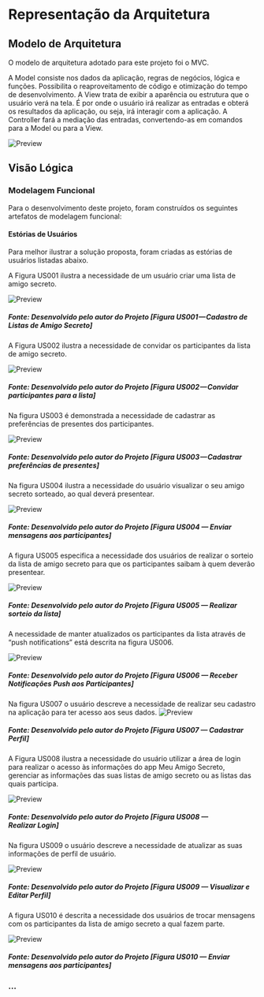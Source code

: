 # Representação da Arquitetura

## Modelo de Arquitetura

O modelo de arquitetura adotado para este projeto foi o MVC.

A Model consiste nos dados da aplicação, regras de negócios, lógica e funções. Possibilita o reaproveitamento de código e otimização do tempo de desenvolvimento. 
A View trata de exibir a aparência ou estrutura que o usuário verá na tela. É por onde o usuário irá realizar as entradas e obterá os resultados da aplicação, ou seja, irá interagir com a aplicação. 
A Controller fará a mediação das entradas, convertendo-as em comandos para a Model ou para a View.

![Preview](/images/arquitecture/arq002.png?raw=true "Figura ARQ002 — Estrutura MVC")


## Visão Lógica

### Modelagem Funcional
Para o desenvolvimento deste projeto, foram construídos os seguintes artefatos de modelagem funcional:
#### Estórias de Usuários
Para melhor ilustrar a solução proposta, foram criadas as estórias de usuários
listadas abaixo.

A Figura US001 ilustra a necessidade de um usuário criar uma lista de amigo secreto.

![Preview](/images/user-estory/US001.png?raw=true "Figura US001 — Cadastro de Listas de Amigo Secreto")
<h5>Fonte: Desenvolvido pelo autor do Projeto [Figura US001 — Cadastro de Listas de Amigo Secreto]</h5>


A Figura US002 ilustra a necessidade de convidar os participantes da lista de amigo secreto.

![Preview](/images/user-estory/US002.png?raw=true "Figura US002 — Convidar participantes para a lista")
<h5>Fonte: Desenvolvido pelo autor do Projeto [Figura US002 — Convidar participantes para a lista]</h5>


Na figura US003 é demonstrada a necessidade de cadastrar as preferências de presentes dos participantes.

![Preview](/images/user-estory/US003.png?raw=true "Figura US003 — Cadastrar preferências de presentes")
<h5>Fonte: Desenvolvido pelo autor do Projeto [Figura US003 — Cadastrar preferências de presentes]</h5>


Na figura US004 ilustra a necessidade do usuário visualizar o seu amigo secreto sorteado, ao qual deverá presentear.

![Preview](/images/user-estory/US004.png?raw=true "Figura US004 — Visualizar Amigo Secreto Sorteado")
<h5>Fonte: Desenvolvido pelo autor do Projeto [Figura US004 — Enviar mensagens aos participantes]</h5>


A figura US005 especifica a necessidade dos usuários de realizar o sorteio da lista de amigo secreto para que os participantes saibam à quem deverão presentear.

![Preview](/images/user-estory/US005.png?raw=true "Figura US005 — Realizar sorteio da lista")
<h5>Fonte: Desenvolvido pelo autor do Projeto [Figura US005 — Realizar sorteio da lista]</h5>


A necessidade de manter atualizados os participantes da lista através de “push notifications” está descrita na figura US006.

![Preview](/images/user-estory/US006.png?raw=true "Figura US006 — Receber Notificações Push aos Participantes")
<h5>Fonte: Desenvolvido pelo autor do Projeto [Figura US006 — Receber Notificações Push aos Participantes]</h5>


Na figura US007 o usuário descreve a necessidade de realizar seu cadastro na aplicação para ter acesso aos seus dados.
![Preview](/images/user-estory/US007.png?raw=true "Figura US007 — Cadastrar Perfil")
<h5>Fonte: Desenvolvido pelo autor do Projeto [Figura US007 — Cadastrar Perfil]</h5>


A Figura US008 ilustra a necessidade do usuário utilizar a área de login para realizar o acesso às informações do app Meu Amigo Secreto, gerenciar as informações das suas listas de amigo secreto ou as listas das quais participa.

![Preview](/images/user-estory/US008.png?raw=true "Figura US008 — Realizar Login")
<h5>Fonte: Desenvolvido pelo autor do Projeto [Figura US008 — Realizar Login]</h5>


Na figura US009 o usuário descreve a necessidade de atualizar as suas informações de perfil de usuário.

![Preview](/images/user-estory/US009.png?raw=true "Figura US009 — Visualizar e Editar Perfil")
<h5>Fonte: Desenvolvido pelo autor do Projeto [Figura US009 — Visualizar e Editar Perfil]</h5>


A figura US010 é descrita a necessidade dos usuários de trocar mensagens com os participantes da lista de amigo secreto a qual fazem parte.

![Preview](/images/user-estory/US010.png?raw=true "Figura US010 — Visualizar Amigo Secreto Sorteado")
<h5>Fonte: Desenvolvido pelo autor do Projeto [Figura US010 — Enviar mensagens aos participantes]</h5>


###  ...
